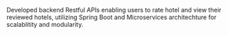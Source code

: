 Developed backend Restful APIs enabling users to rate hotel and view their reviewed hotels, utilizing Spring Boot and Microservices architechture for scalablitity and modularity.
